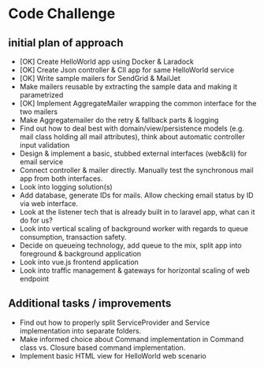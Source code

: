 # Code Challenge

## initial plan of approach

- [OK] Create HelloWorld app using Docker & Laradock
- [OK] Create Json controller & ClI app for same HelloWorld service
- [OK] Write sample mailers for SendGrid & MailJet
- Make mailers reusable by extracting the sample data and making it parametrized
- [OK] Implement AggregateMailer wrapping the common interface for the two mailers
- Make Aggregatemailer do the retry & fallback parts & logging
- Find out how to deal best with domain/view/persistence models (e.g. mail class holding all mail attributes), think about automatic controller input validation
- Design & implement a basic, stubbed external interfaces (web&cli) for email service
- Connect controller & mailer directly. Manually test the synchronous mail app from both interfaces.
- Look into logging solution(s)
- Add database, generate IDs for mails. Allow checking email status by ID via web interface.
- Look at the listener tech that is already built in to laravel app, what can it do for us?
- Look into vertical scaling of background worker with regards to queue consumption, transaction safety.
- Decide on queueing technology, add queue to the mix, split app into foreground & background application
- Look into vue.js frontend application
- Look into traffic management & gateways for horizontal scaling of web endpoint

## Additional tasks / improvements

- Find out how to properly split ServiceProvider and Service implementation into separate folders.
- Make informed choice about Command implementation in Command class vs. Closure based command implementation.
- Implement basic HTML view for HelloWorld web scenario
